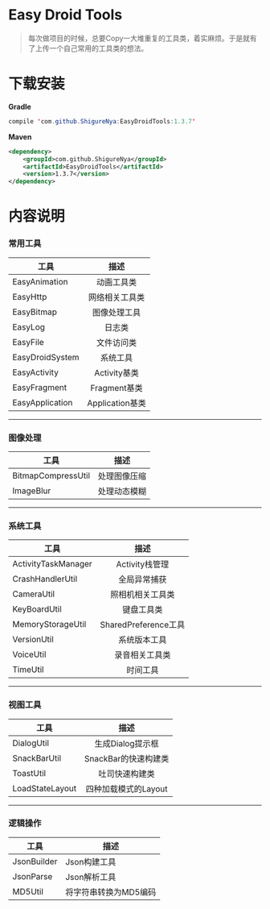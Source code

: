 # Easy Droid Tools
> 每次做项目的时候，总要Copy一大堆重复的工具类，着实麻烦。于是就有了上传一个自己常用的工具类的想法。

# 下载安装

**Gradle**
```java
compile 'com.github.ShigureNya:EasyDroidTools:1.3.7'
```
**Maven**
```xml
<dependency>
	<groupId>com.github.ShigureNya</groupId>
	<artifactId>EasyDroidTools</artifactId>
	<version>1.3.7</version>
</dependency>
```
# 内容说明

### 常用工具

|工具|描述|
|---|:---:|
|EasyAnimation|动画工具类|
|EasyHttp|网络相关工具类|
|EasyBitmap|图像处理工具|
|EasyLog|日志类|
|EasyFile|文件访问类|
|EasyDroidSystem|系统工具|
|EasyActivity|Activity基类|
|EasyFragment|Fragment基类|
|EasyApplication|Application基类|
***

### 图像处理

|工具|描述|
|---|:---:|
|BitmapCompressUtil|处理图像压缩|
|ImageBlur|处理动态模糊|
***
### 系统工具

|工具|描述|
|---|:---:|
|ActivityTaskManager|Activity栈管理|
|CrashHandlerUtil|全局异常捕获|
|CameraUtil|照相机相关工具类|
|KeyBoardUtil|键盘工具类|
|MemoryStorageUtil|SharedPreference工具|
|VersionUtil|系统版本工具|
|VoiceUtil|录音相关工具类|
|TimeUtil|时间工具|

***
### 视图工具

|工具|描述|
|---|:---:|
|DialogUtil|生成Dialog提示框|
|SnackBarUtil|SnackBar的快速构建类|
|ToastUtil|吐司快速构建类|
|LoadStateLayout|四种加载模式的Layout|
***
### 逻辑操作

工具|描述
---|---
|JsonBuilder|Json构建工具|
|JsonParse|Json解析工具|
|MD5Util|将字符串转换为MD5编码|

